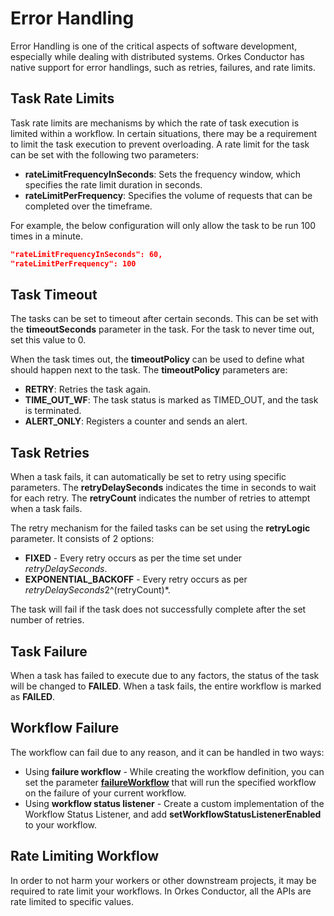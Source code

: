 # Error Handling

Error Handling is one of the critical aspects of software development, especially while dealing with distributed systems. Orkes Conductor has native support for error handlings, such as retries, failures, and rate limits.

## Task Rate Limits​

Task rate limits are mechanisms by which the rate of task execution is limited within a workflow. In certain situations, there may be a requirement to limit the task execution to prevent overloading. A rate limit for the task can be set with the following two parameters:

* **rateLimitFrequencyInSeconds**: Sets the frequency window, which specifies the rate limit duration in seconds. 
* **rateLimitPerFrequency**: Specifies the volume of requests that can be completed over the timeframe.

For example, the below configuration will only allow the task to be run 100 times in a minute.

```json
"rateLimitFrequencyInSeconds": 60,
"rateLimitPerFrequency": 100
```

## Task Timeout​

The tasks can be set to timeout after certain seconds. This can be set with the **timeoutSeconds** parameter in the task. For the task to never time out, set this value to 0. 

When the task times out, the **timeoutPolicy** can be used to define what should happen next to the task. The **timeoutPolicy** parameters are:

* **RETRY**: Retries the task again.
* **TIME_OUT_WF**: The task status is marked as TIMED_OUT, and the task is terminated.
* **ALERT_ONLY**: Registers a counter and sends an alert.

## Task Retries​

When a task fails, it can automatically be set to retry using specific parameters. The **retryDelaySeconds** indicates the time in seconds to wait for each retry. The **retryCount** indicates the number of retries to attempt when a task fails. 

The retry mechanism for the failed tasks can be set using the **retryLogic** parameter. It consists of 2 options: 

* **FIXED** - Every retry occurs as per the time set under *retryDelaySeconds*.
* **EXPONENTIAL_BACKOFF** - Every retry occurs as per *retryDelaySeconds*2^(retryCount)*.

The task will fail if the task does not successfully complete after the set number of retries.

## Task Failure​

When a task has failed to execute due to any factors, the status of the task will be changed to **FAILED**. When a task fails, the entire workflow is marked as **FAILED**.

## Workflow Failure​

The workflow can fail due to any reason, and it can be handled in two ways:

* Using **failure workflow** - While creating the workflow definition, you can set the parameter [**failureWorkflow**](https://orkes.cloud/content/reference-docs/api/metadata/workflow-definitions#:~:text=Provide%20the%20workflow%20name%20to%20be%20triggered%20upon%20a%20failure%20of%20the%20execution%20of%20this%20workflow.) that will run the specified workflow on the failure of your current workflow.
* Using **workflow status listener** - Create a custom implementation of the Workflow Status Listener, and add **setWorkflowStatusListenerEnabled** to your workflow. 

## Rate Limiting Workflow​

In order to not harm your workers or other downstream projects, it may be required to rate limit your workflows. In Orkes Conductor, all the APIs are rate limited to specific values. 